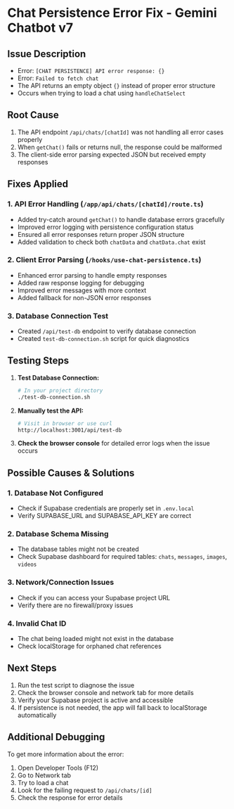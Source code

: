 # Chat Persistence Error Fix - Gemini Chatbot v7

## Issue Description
- Error: `[CHAT PERSISTENCE] API error response: {}`
- Error: `Failed to fetch chat`
- The API returns an empty object `{}` instead of proper error structure
- Occurs when trying to load a chat using `handleChatSelect`

## Root Cause
1. The API endpoint `/api/chats/[chatId]` was not handling all error cases properly
2. When `getChat()` fails or returns null, the response could be malformed
3. The client-side error parsing expected JSON but received empty responses

## Fixes Applied

### 1. API Error Handling (`/app/api/chats/[chatId]/route.ts`)
- Added try-catch around `getChat()` to handle database errors gracefully
- Improved error logging with persistence configuration status
- Ensured all error responses return proper JSON structure
- Added validation to check both `chatData` and `chatData.chat` exist

### 2. Client Error Parsing (`/hooks/use-chat-persistence.ts`)
- Enhanced error parsing to handle empty responses
- Added raw response logging for debugging
- Improved error messages with more context
- Added fallback for non-JSON error responses

### 3. Database Connection Test
- Created `/api/test-db` endpoint to verify database connection
- Created `test-db-connection.sh` script for quick diagnostics

## Testing Steps

1. **Test Database Connection:**
   ```bash
   # In your project directory
   ./test-db-connection.sh
   ```

2. **Manually test the API:**
   ```bash
   # Visit in browser or use curl
   http://localhost:3001/api/test-db
   ```

3. **Check the browser console** for detailed error logs when the issue occurs

## Possible Causes & Solutions

### 1. Database Not Configured
- Check if Supabase credentials are properly set in `.env.local`
- Verify SUPABASE_URL and SUPABASE_API_KEY are correct

### 2. Database Schema Missing
- The database tables might not be created
- Check Supabase dashboard for required tables: `chats`, `messages`, `images`, `videos`

### 3. Network/Connection Issues
- Check if you can access your Supabase project URL
- Verify there are no firewall/proxy issues

### 4. Invalid Chat ID
- The chat being loaded might not exist in the database
- Check localStorage for orphaned chat references

## Next Steps

1. Run the test script to diagnose the issue
2. Check the browser console and network tab for more details
3. Verify your Supabase project is active and accessible
4. If persistence is not needed, the app will fall back to localStorage automatically

## Additional Debugging

To get more information about the error:
1. Open Developer Tools (F12)
2. Go to Network tab
3. Try to load a chat
4. Look for the failing request to `/api/chats/[id]`
5. Check the response for error details
